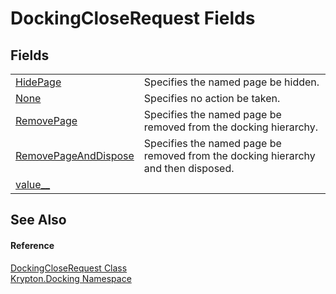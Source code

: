# DockingCloseRequest Fields




## Fields
<table>
<tr>
<td><a href="09d4143d-240a-d747-efd2-0d47c0e73477.md">HidePage</a></td>
<td>Specifies the named page be hidden.</td></tr>
<tr>
<td><a href="66804523-e03a-4f29-110d-87c155e1990d.md">None</a></td>
<td>Specifies no action be taken.</td></tr>
<tr>
<td><a href="cced3bf9-c9e2-406f-8fa6-bce3c884d32b.md">RemovePage</a></td>
<td>Specifies the named page be removed from the docking hierarchy.</td></tr>
<tr>
<td><a href="bc1d5c38-530b-4d67-8d5a-f916ec77877d.md">RemovePageAndDispose</a></td>
<td>Specifies the named page be removed from the docking hierarchy and then disposed.</td></tr>
<tr>
<td><a href="e7014800-619f-7ba1-1abf-5f3f3e243227.md">value__</a></td>
<td> </td></tr>
</table>

## See Also


#### Reference
<a href="4bc0a9cb-4d1a-dd00-ca48-313d7bf612d0.md">DockingCloseRequest Class</a>  
<a href="98399376-cf41-9454-4b4d-4fab2ca20bc7.md">Krypton.Docking Namespace</a>  
